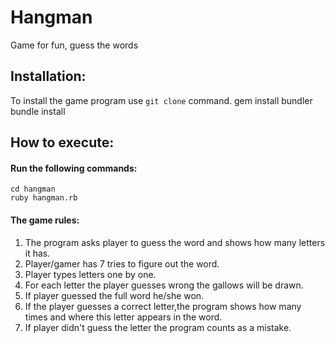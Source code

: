 # Hangman
Game for fun, guess the words
## Installation:
To install the game program use ```git clone``` command.
    gem install bundler
    bundle install
## How to execute:
#### Run the following commands:
    cd hangman
    ruby hangman.rb
#### The game rules:
1. The program asks player to guess the word and shows how many letters it has.
2. Player/gamer has 7 tries to figure out the word.
3. Player types letters one by one.
4. For each letter the player guesses wrong the gallows will be drawn.
5. If player guessed the full word he/she won.
6. If the player guesses a correct letter,the program shows how many times and where this letter appears in the word.
5. If player didn't guess the letter the program counts as a mistake.
